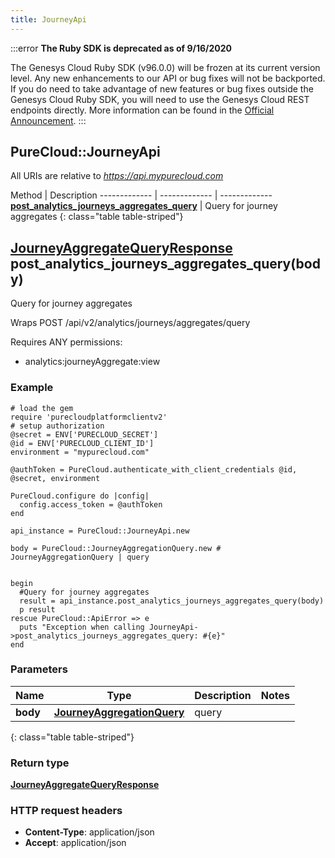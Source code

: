 ```yaml
---
title: JourneyApi
---
```


:::error
**The Ruby SDK is deprecated as of 9/16/2020**

The Genesys Cloud Ruby SDK (v96.0.0) will be frozen at its current version level. Any new enhancements to our API or bug fixes will not be backported. If you do need to take advantage of new features or bug fixes outside the Genesys Cloud Ruby SDK, you will need to use the Genesys Cloud REST endpoints directly. More information can be found in the [Official Announcement](https://developer.mypurecloud.com/forum/t/announcement-genesys-cloud-ruby-sdk-end-of-life/8850).
:::


## PureCloud::JourneyApi

All URIs are relative to *https://api.mypurecloud.com*

Method | Description
------------- | ------------- | -------------
[**post_analytics_journeys_aggregates_query**](JourneyApi.html#post_analytics_journeys_aggregates_query) | Query for journey aggregates
{: class="table table-striped"}

<a name="post_analytics_journeys_aggregates_query"></a>

## [**JourneyAggregateQueryResponse**](JourneyAggregateQueryResponse.html) post_analytics_journeys_aggregates_query(body)



Query for journey aggregates



Wraps POST /api/v2/analytics/journeys/aggregates/query 

Requires ANY permissions: 

* analytics:journeyAggregate:view


### Example
```{"language":"ruby"}
# load the gem
require 'purecloudplatformclientv2'
# setup authorization
@secret = ENV['PURECLOUD_SECRET']
@id = ENV['PURECLOUD_CLIENT_ID']
environment = "mypurecloud.com"

@authToken = PureCloud.authenticate_with_client_credentials @id, @secret, environment

PureCloud.configure do |config|
  config.access_token = @authToken
end

api_instance = PureCloud::JourneyApi.new

body = PureCloud::JourneyAggregationQuery.new # JourneyAggregationQuery | query


begin
  #Query for journey aggregates
  result = api_instance.post_analytics_journeys_aggregates_query(body)
  p result
rescue PureCloud::ApiError => e
  puts "Exception when calling JourneyApi->post_analytics_journeys_aggregates_query: #{e}"
end
```

### Parameters

Name | Type | Description  | Notes
------------- | ------------- | ------------- | -------------
 **body** | [**JourneyAggregationQuery**](JourneyAggregationQuery.html)| query |  |
{: class="table table-striped"}


### Return type

[**JourneyAggregateQueryResponse**](JourneyAggregateQueryResponse.html)

### HTTP request headers

 - **Content-Type**: application/json
 - **Accept**: application/json



